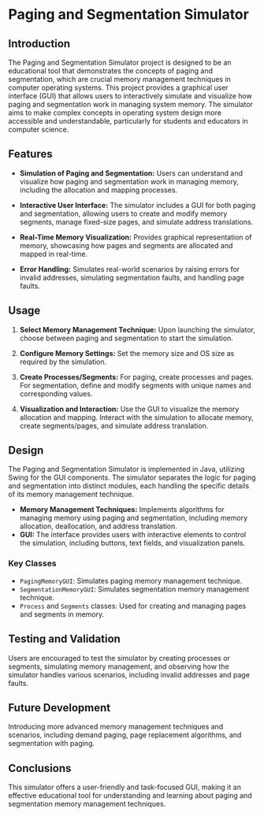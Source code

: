 # Paging and Segmentation Simulator

## Introduction
The Paging and Segmentation Simulator project is designed to be an educational tool that demonstrates the concepts of paging and segmentation, which are crucial memory management techniques in computer operating systems. This project provides a graphical user interface (GUI) that allows users to interactively simulate and visualize how paging and segmentation work in managing system memory. The simulator aims to make complex concepts in operating system design more accessible and understandable, particularly for students and educators in computer science.

## Features

- **Simulation of Paging and Segmentation:** Users can understand and visualize how paging and segmentation work in managing memory, including the allocation and mapping processes.

- **Interactive User Interface:** The simulator includes a GUI for both paging and segmentation, allowing users to create and modify memory segments, manage fixed-size pages, and simulate address translations.

- **Real-Time Memory Visualization:** Provides graphical representation of memory, showcasing how pages and segments are allocated and mapped in real-time.

- **Error Handling:** Simulates real-world scenarios by raising errors for invalid addresses, simulating segmentation faults, and handling page faults.

## Usage

1. **Select Memory Management Technique:** Upon launching the simulator, choose between paging and segmentation to start the simulation.

2. **Configure Memory Settings:** Set the memory size and OS size as required by the simulation.

3. **Create Processes/Segments:** For paging, create processes and pages. For segmentation, define and modify segments with unique names and corresponding values.

4. **Visualization and Interaction:** Use the GUI to visualize the memory allocation and mapping. Interact with the simulation to allocate memory, create segments/pages, and simulate address translation.

## Design

The Paging and Segmentation Simulator is implemented in Java, utilizing Swing for the GUI components. The simulator separates the logic for paging and segmentation into distinct modules, each handling the specific details of its memory management technique.

- **Memory Management Techniques:** Implements algorithms for managing memory using paging and segmentation, including memory allocation, deallocation, and address translation.
- **GUI:** The interface provides users with interactive elements to control the simulation, including buttons, text fields, and visualization panels.

### Key Classes

- `PagingMemoryGUI`: Simulates paging memory management technique.
- `SegmentationMemoryGUI`: Simulates segmentation memory management technique.
- `Process` and `Segments` classes: Used for creating and managing pages and segments in memory.

## Testing and Validation

Users are encouraged to test the simulator by creating processes or segments, simulating memory management, and observing how the simulator handles various scenarios, including invalid addresses and page faults.

## Future Development

Introducing more advanced memory management techniques and scenarios, including demand paging, page replacement algorithms, and segmentation with paging.

## Conclusions

This simulator offers a user-friendly and task-focused GUI, making it an effective educational tool for understanding and learning about paging and segmentation memory management techniques.
